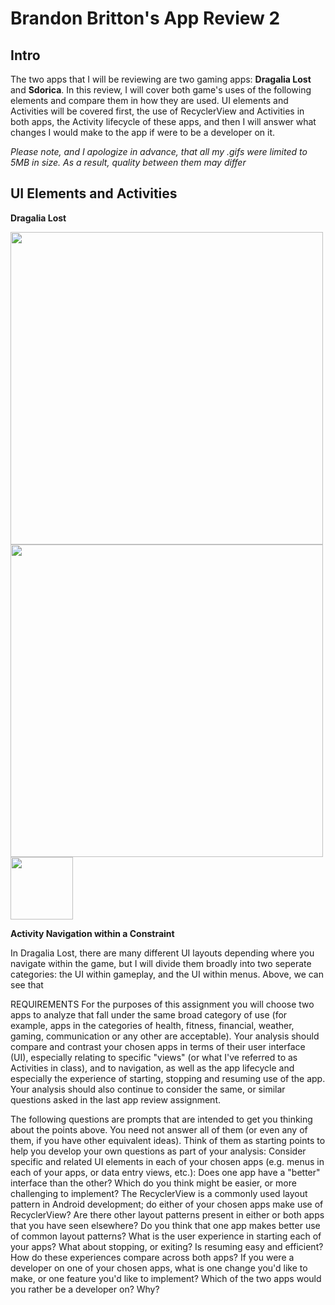 # Brandon Britton's App Review 2

## Intro

  The two apps that I will be reviewing are two gaming apps: **Dragalia Lost** and **Sdorica**. In this review, I will cover both game's uses of the following elements and compare them in how they are used. UI elements and Activities will be covered first, the use of RecyclerView and Activities in both apps, the Activity lifecycle of these apps, and then I will answer what changes I would make to the app if were to be a developer on it.
  
  _Please note, and I apologize in advance, that all my .gifs were limited to 5MB in size. As a result, quality between them may differ_

## UI Elements and Activities

**Dragalia Lost**
<p float="left">
  <img src="https://cdn.discordapp.com/attachments/910117718924099594/947867457148817418/Screen_Recording_20220227-202727_Dragalia_1.gif" width="500" />
  <img src="https://cdn.discordapp.com/attachments/910117718924099594/947939609915056188/Screenshot_20220228-110427_Dragalia.jpg" width="500" /> 
  <img src="/img3.png" width="100" />
</p>


**Activity Navigation within a Constraint**

In Dragalia Lost, there are many different UI layouts depending where you navigate within the game, but I will divide them broadly into two seperate categories: the UI within gameplay, and the UI within menus. Above, we can see that 

REQUIREMENTS
For the purposes of this assignment you will choose two apps to analyze that fall under the same broad category of use (for example, apps in the categories of health, fitness, financial, weather, gaming, communication or any other are acceptable). Your analysis should compare and contrast your chosen apps in terms of their user interface (UI), especially relating to specific "views" (or what I've referred to as Activities in class), and to navigation, as well as the app lifecycle and especially the experience of starting, stopping and resuming use of the app. Your analysis should also continue to consider the same, or similar questions asked in the last app review assignment.
 
The following questions are prompts that are intended to get you thinking about the points above. You need not answer all of them (or even any of them, if you have other equivalent ideas). Think of them as starting points to help you develop your own questions as part of your analysis:
Consider specific and related UI elements in each of your chosen apps (e.g. menus in each of your apps, or data entry views, etc.): Does one app have a "better" interface than the other? Which do you think might be easier, or more challenging to implement?
The RecyclerView is a commonly used layout pattern in Android development; do either of your chosen apps make use of RecyclerView? Are there other layout patterns present in either or both apps that you have seen elsewhere? Do you think that one app makes better use of common layout patterns?
What is the user experience in starting each of your apps? What about stopping, or exiting? Is resuming easy and efficient? How do these experiences compare across both apps?
If you were a developer on one of your chosen apps, what is one change you'd like to make, or one feature you'd like to implement? Which of the two apps would you rather be a developer on? Why?
